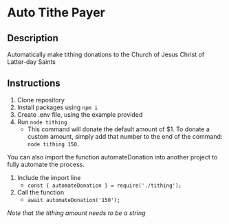 # Auto Tithe Payer

## Description
Automatically make tithing donations to the Church of Jesus Christ of Latter-day Saints

## Instructions
1. Clone repository
2. Install packages using `npm i`
3. Create .env file, using the example provided
4. Run `node tithing`
    * This command will donate the default amount of $1. To donate a custom amount, simply add that number to the end of the command: `node tithing 150`.

You can also import the function automateDonation into another project to fully automate the process. 
1. Include the import line
    * `const { automateDonation } = require('./tithing');`
2. Call the function
    * `await automateDonation('150');`

*Note that the tithing amount needs to be a string*